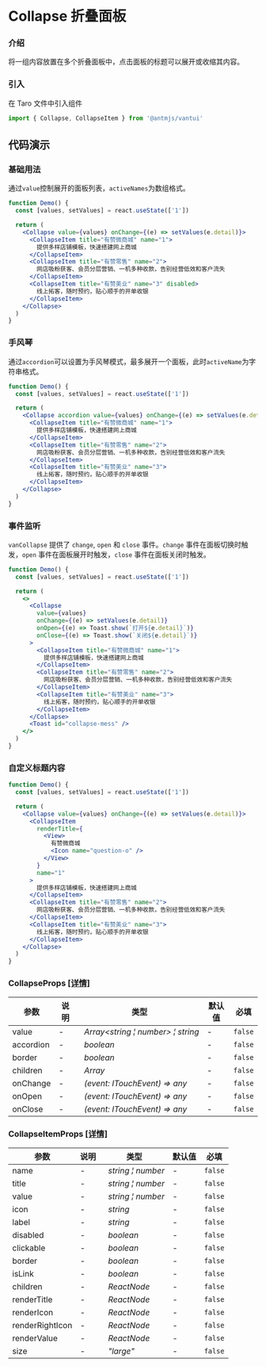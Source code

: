 # Collapse 折叠面板

### 介绍

将一组内容放置在多个折叠面板中，点击面板的标题可以展开或收缩其内容。

### 引入

在 Taro 文件中引入组件

```js
import { Collapse, CollapseItem } from '@antmjs/vantui'
```

## 代码演示

### 基础用法

通过`value`控制展开的面板列表，`activeNames`为数组格式。

```jsx
function Demo() {
  const [values, setValues] = react.useState(['1'])

  return (
    <Collapse value={values} onChange={(e) => setValues(e.detail)}>
      <CollapseItem title="有赞微商城" name="1">
        提供多样店铺模板，快速搭建网上商城
      </CollapseItem>
      <CollapseItem title="有赞零售" name="2">
        网店吸粉获客、会员分层营销、一机多种收款，告别经营低效和客户流失
      </CollapseItem>
      <CollapseItem title="有赞美业" name="3" disabled>
        线上拓客，随时预约，贴心顺手的开单收银
      </CollapseItem>
    </Collapse>
  )
}
```

### 手风琴

通过`accordion`可以设置为手风琴模式，最多展开一个面板，此时`activeName`为字符串格式。

```jsx
function Demo() {
  const [values, setValues] = react.useState(['1'])

  return (
    <Collapse accordion value={values} onChange={(e) => setValues(e.detail)}>
      <CollapseItem title="有赞微商城" name="1">
        提供多样店铺模板，快速搭建网上商城
      </CollapseItem>
      <CollapseItem title="有赞零售" name="2">
        网店吸粉获客、会员分层营销、一机多种收款，告别经营低效和客户流失
      </CollapseItem>
      <CollapseItem title="有赞美业" name="3">
        线上拓客，随时预约，贴心顺手的开单收银
      </CollapseItem>
    </Collapse>
  )
}
```

### 事件监听

`vanCollapse` 提供了 `change`, `open` 和 `close` 事件。`change` 事件在面板切换时触发，`open` 事件在面板展开时触发，`close` 事件在面板关闭时触发。

```jsx
function Demo() {
  const [values, setValues] = react.useState(['1'])

  return (
    <>
      <Collapse
        value={values}
        onChange={(e) => setValues(e.detail)}
        onOpen={(e) => Toast.show(`打开${e.detail}`)}
        onClose={(e) => Toast.show(`关闭${e.detail}`)}
      >
        <CollapseItem title="有赞微商城" name="1">
          提供多样店铺模板，快速搭建网上商城
        </CollapseItem>
        <CollapseItem title="有赞零售" name="2">
          网店吸粉获客、会员分层营销、一机多种收款，告别经营低效和客户流失
        </CollapseItem>
        <CollapseItem title="有赞美业" name="3">
          线上拓客，随时预约，贴心顺手的开单收银
        </CollapseItem>
      </Collapse>
      <Toast id="collapse-mess" />
    </>
  )
}
```

### 自定义标题内容

```jsx
function Demo() {
  const [values, setValues] = react.useState(['1'])

  return (
    <Collapse value={values} onChange={(e) => setValues(e.detail)}>
      <CollapseItem
        renderTitle={
          <View>
            有赞微商城
            <Icon name="question-o" />
          </View>
        }
        name="1"
      >
        提供多样店铺模板，快速搭建网上商城
      </CollapseItem>
      <CollapseItem title="有赞零售" name="2">
        网店吸粉获客、会员分层营销、一机多种收款，告别经营低效和客户流失
      </CollapseItem>
      <CollapseItem title="有赞美业" name="3">
        线上拓客，随时预约，贴心顺手的开单收银
      </CollapseItem>
    </Collapse>
  )
}
```
### CollapseProps [[详情]](https://github.com/AntmJS/vantui/tree/main/packages/vantui/types/collapse.d.ts)   

| 参数 | 说明 | 类型 | 默认值 | 必填 |
| --- | --- | --- | --- | --- |
| value | - | _&nbsp;&nbsp;Array<string&nbsp;&brvbar;&nbsp;number>&nbsp;&brvbar;&nbsp;string<br/>_ | - | `false` |
| accordion | - | _&nbsp;&nbsp;boolean<br/>_ | - | `false` |
| border | - | _&nbsp;&nbsp;boolean<br/>_ | - | `false` |
| children | - | _&nbsp;&nbsp;Array<ReactNode><br/>_ | - | `false` |
| onChange | - | _&nbsp;&nbsp;(event:&nbsp;ITouchEvent)&nbsp;=>&nbsp;any<br/>_ | - | `false` |
| onOpen | - | _&nbsp;&nbsp;(event:&nbsp;ITouchEvent)&nbsp;=>&nbsp;any<br/>_ | - | `false` |
| onClose | - | _&nbsp;&nbsp;(event:&nbsp;ITouchEvent)&nbsp;=>&nbsp;any<br/>_ | - | `false` |

### CollapseItemProps [[详情]](https://github.com/AntmJS/vantui/tree/main/packages/vantui/types/collapse.d.ts)   

| 参数 | 说明 | 类型 | 默认值 | 必填 |
| --- | --- | --- | --- | --- |
| name | - | _&nbsp;&nbsp;string&nbsp;&brvbar;&nbsp;number<br/>_ | - | `false` |
| title | - | _&nbsp;&nbsp;string&nbsp;&brvbar;&nbsp;number<br/>_ | - | `false` |
| value | - | _&nbsp;&nbsp;string&nbsp;&brvbar;&nbsp;number<br/>_ | - | `false` |
| icon | - | _&nbsp;&nbsp;string<br/>_ | - | `false` |
| label | - | _&nbsp;&nbsp;string<br/>_ | - | `false` |
| disabled | - | _&nbsp;&nbsp;boolean<br/>_ | - | `false` |
| clickable | - | _&nbsp;&nbsp;boolean<br/>_ | - | `false` |
| border | - | _&nbsp;&nbsp;boolean<br/>_ | - | `false` |
| isLink | - | _&nbsp;&nbsp;boolean<br/>_ | - | `false` |
| children | - | _&nbsp;&nbsp;ReactNode<br/>_ | - | `false` |
| renderTitle | - | _&nbsp;&nbsp;ReactNode<br/>_ | - | `false` |
| renderIcon | - | _&nbsp;&nbsp;ReactNode<br/>_ | - | `false` |
| renderRightIcon | - | _&nbsp;&nbsp;ReactNode<br/>_ | - | `false` |
| renderValue | - | _&nbsp;&nbsp;ReactNode<br/>_ | - | `false` |
| size | - | _&nbsp;&nbsp;"large"<br/>_ | - | `false` |


